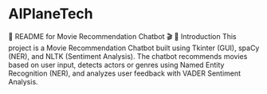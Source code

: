 # AIPlaneTech

📌 README for Movie Recommendation Chatbot 🎬
🌟 Introduction
This project is a Movie Recommendation Chatbot built using Tkinter (GUI), spaCy (NER), and NLTK (Sentiment Analysis). The chatbot recommends movies based on user input, detects actors or genres using Named Entity Recognition (NER), and analyzes user feedback with VADER Sentiment Analysis.
